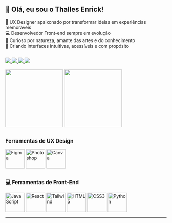 ## 👋 Olá, eu sou o Thalles Enrick!

🎨 UX Designer apaixonado por transformar ideias em experiências memoráveis  
💻 Desenvolvedor Front-end sempre em evolução  
🧠 Curioso por natureza, amante das artes e do conhecimento  
🚀 Criando interfaces intuitivas, acessíveis e com propósito  

##

<div> 
  <a href="https://instagram.com/rafaballerini" target="_blank">
    <img src="https://img.shields.io/badge/-Instagram-%23E4405F?style=for-the-badge&logo=instagram&logoColor=white" />
  </a>
  <a href="https://discord.gg/wagxzStdcR" target="_blank">
    <img src="https://img.shields.io/badge/Discord-7289DA?style=for-the-badge&logo=discord&logoColor=white" />
  </a> 
  <a href="mailto:contatorafaballerini@gmail.com" target="_blank">
    <img src="https://img.shields.io/badge/-Gmail-%23333?style=for-the-badge&logo=gmail&logoColor=white" />
  </a>
  <a href="https://www.linkedin.com/in/rafaella-ballerini-45875016a" target="_blank">
    <img src="https://img.shields.io/badge/-LinkedIn-%230077B5?style=for-the-badge&logo=linkedin&logoColor=white" />
  </a> 
</div>
<br>
<div align="start" style="display: inline_block">

  <img height="180em" src="https://github-readme-stats.vercel.app/api/top-langs/?username=thallesenrick&layout=compact&theme=dracula"/>
  <img height="180em" src="https://streak-stats.demolab.com?user=thallesenrick&theme=dracula&date_format=M%20j%5B%2C%20Y%5D"/>
</div>

##

### Ferramentas de UX Design

<div style="display: inline_block">
  <img src="https://cdn.jsdelivr.net/gh/devicons/devicon/icons/figma/figma-original.svg" height="60" width="60" title="Figma"/>
  <img src="https://cdn.jsdelivr.net/gh/devicons/devicon/icons/photoshop/photoshop-plain.svg" height="60" width="60" title="Photoshop"/>
  <img src="https://cdn.jsdelivr.net/gh/devicons/devicon/icons/canva/canva-original.svg" height="60" width="60" title="Canva"/>
</div>

##

### 💻 Ferramentas de Front-End

<div style="display: inline_block">
  <img src="https://cdn.jsdelivr.net/gh/devicons/devicon/icons/javascript/javascript-original.svg" height="60" width="60" title="JavaScript"/>
  <img src="https://cdn.jsdelivr.net/gh/devicons/devicon/icons/react/react-original.svg" height="60" width="60" title="React"/>
  <img src="https://cdn.jsdelivr.net/gh/devicons/devicon/icons/tailwindcss/tailwindcss-plain.svg" height="60" width="60" title="Tailwind"/>
  <img src="https://cdn.jsdelivr.net/gh/devicons/devicon/icons/html5/html5-original.svg" height="60" width="60" title="HTML5"/>
  <img src="https://cdn.jsdelivr.net/gh/devicons/devicon/icons/css3/css3-original.svg" height="60" width="60" title="CSS3"/>
  <img src="https://cdn.jsdelivr.net/gh/devicons/devicon/icons/python/python-original.svg" height="60" width="60" title="Python"/>
</div>

---

